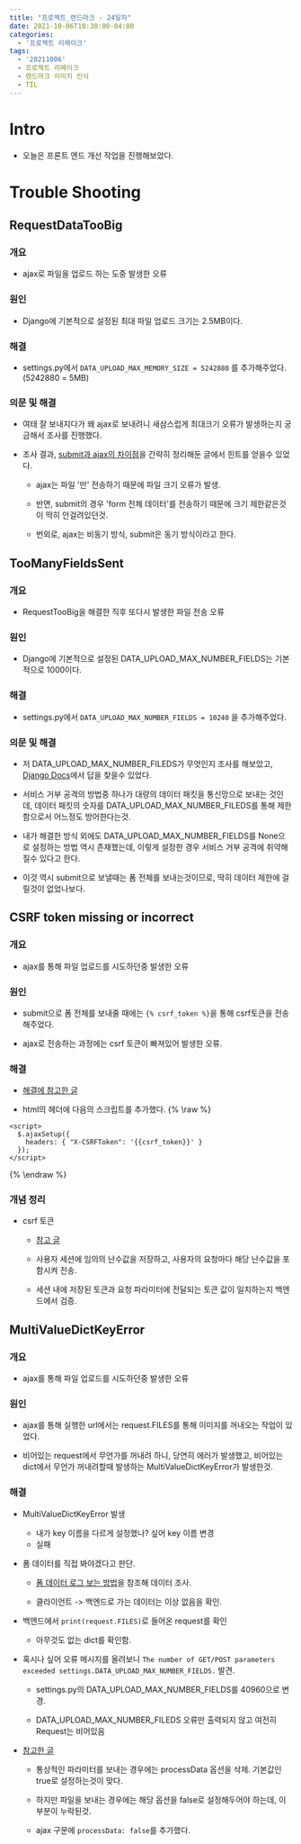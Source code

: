 ```yaml
---
title: "프로젝트_랜드마크 - 24일차"
date: 2021-10-06T18:30:00-04:00
categories:
  - '프로젝트 리메이크'
tags:
  - '20211006'
  - 프로젝트 리메이크
  - 랜드마크 이미지 인식
  - TIL
---
```



# Intro

* 오늘은 프론트 엔드 개선 작업을 진행해보았다.


# Trouble Shooting

## RequestDataTooBig

### 개요

* ajax로 파일을 업로드 하는 도중 발생한 오류

### 원인

* Django에 기본적으로 설정된 최대 파일 업로드 크기는 2.5MB이다.

### 해결

* settings.py에서 ```DATA_UPLOAD_MAX_MEMORY_SIZE = 5242880``` 를 추가해주었다.(5242880 = 5MB)

### 의문 및 해결

* 여태 잘 보내지다가 왜 ajax로 보내려니 새삼스럽게 최대크기 오류가 발생하는지 궁금해서 조사를 진행했다.

* 조사 결과, [submit과 ajax의 차이점](https://hipdizzy.tistory.com/58)을 간략히 정리해둔 글에서 힌트를 얻을수 있었다.

  * ajax는 파일 '만' 전송하기 때문에 파일 크기 오류가 발생.

  * 반면, submit의 경우 'form 전체 데이터'를 전송하기 때문에 크기 제한같은것이 딱히 안걸려있던것.

  * 번외로, ajax는 비동기 방식, submit은 동기 방식이라고 한다.

## TooManyFieldsSent

### 개요

* RequestTooBig을 해결한 직후 또다시 발생한 파일 전송 오류

### 원인

* Django에 기본적으로 설정된 DATA_UPLOAD_MAX_NUMBER_FIELDS는 기본적으로 1000이다.

### 해결

* settings.py에서 ```DATA_UPLOAD_MAX_NUMBER_FIELDS = 10240``` 을 추가해주었다.

### 의문 및 해결

* 저 DATA_UPLOAD_MAX_NUMBER_FILEDS가 무엇인지 조사를 해보았고, [Django Docs](https://docs.djangoproject.com/en/3.1/ref/settings/#data-upload-max-number-fields)에서 답을 찾을수 있었다.

* 서비스 거부 공격의 방법중 하나가 대량의 데이터 패킷을 통신망으로 보내는 것인데, 데이터 패킷의 숫자를 DATA_UPLOAD_MAX_NUMBER_FILEDS를 통해 제한함으로서 어느정도 방어한다는것.

* 내가 해결한 방식 외에도 DATA_UPLOAD_MAX_NUMBER_FIELDS를 None으로 설정하는 방법 역시 존재했는데, 이렇게 설정한 경우 서비스 거부 공격에 취약해질수 있다고 한다.

* 이것 역시 submit으로 보낼때는 폼 전체를 보내는것이므로, 딱히 데이터 제한에 걸릴것이 없었나보다.


## CSRF token missing or incorrect

### 개요

* ajax를 통해 파일 업로드를 시도하던중 발생한 오류

### 원인

* submit으로 폼 전체를 보내줄 때에는 ```{% csrf_token %}```을 통해 csrf토큰을 전송해주었다.

* ajax로 전송하는 과정에는 csrf 토큰이 빠져있어 발생한 오류.

### 해결

* [해결에 참고한 글](https://codong.tistory.com/28)

* html의 헤더에 다음의 스크립트를 추가했다.
{% \raw %}

```
<script>
  $.ajaxSetup({
    headers: { "X-CSRFToken": '{{csrf_token}}' }
  });
</script>
```

{% \endraw %}

### 개념 정리

* csrf 토큰

  * [참고 글](https://itstory.tk/entry/CSRF-%EA%B3%B5%EA%B2%A9%EC%9D%B4%EB%9E%80-%EA%B7%B8%EB%A6%AC%EA%B3%A0-CSRF-%EB%B0%A9%EC%96%B4-%EB%B0%A9%EB%B2%95)

  * 사용자 세션에 임의의 난수값을 저장하고, 사용자의 요청마다 해당 난수값을 포함시켜 전송.

  * 세션 내에 저장된 토큰과 요청 파라미터에 전달되는 토큰 값이 일치하는지 백엔드에서 검증.



## MultiValueDictKeyError

### 개요

* ajax를 통해 파일 업로드를 시도하던중 발생한 오류

### 원인

* ajax를 통해 실행한 url에서는 request.FILES를 통해 이미지를 꺼내오는 작업이 있었다.

* 비어있는 request에서 무언가를 꺼내려 하니, 당연히 에러가 발생했고, 비어있는 dict에서 무언가 꺼내려할때 발생하는 MultiValueDictKeyError가 발생한것.

### 해결

* MultiValueDictKeyError 발생
  * 내가 key 이름을 다르게 설정했나? 싶어 key 이름 변경
  * 실패

* 폼 데이터를 직접 봐야겠다고 판단.
  * [폼 데이터 로그 보는 방법](https://programmerpsk.tistory.com/177)을 참조해 데이터 조사.

  * 클라이언트 -> 백엔드로 가는 데이터는 이상 없음을 확인.

* 백엔드에서 ```print(request.FILES)```로 들어온 request를 확인
  * 아무것도 없는 dict를 확인함.

* 혹시나 싶어 오류 메시지를 올려보니 ```The number of GET/POST parameters exceeded settings.DATA_UPLOAD_MAX_NUMBER_FIELDS.``` 발견.

  * settings.py의 DATA_UPLOAD_MAX_NUMBER_FIELDS를 40960으로 변경.

  * DATA_UPLOAD_MAX_NUMBER_FILEDS 오류만 출력되지 않고 여전히 Request는 비어있음

* [참고한 글](https://okayoon.tistory.com/entry/ajax-%EC%9D%B4%EC%8A%88-%ED%8C%8C%EB%9D%BC%EB%AF%B8%ED%84%B0-%EA%B0%92%EC%9D%B4-%EC%95%88-%EB%B3%B4%EB%82%B4%EC%A0%B8%EC%9A%94-processData)

  * 통상적인 파라미터를 보내는 경우에는 processData 옵션을 삭제. 기본값인 true로 설정하는것이 맞다.

  * 하지만 파일을 보내는 경우에는 해당 옵션을 false로 설정해두어야 하는데, 이부분이 누락된것.

  * ajax 구문에 ```processData: false```를 추가했다.

